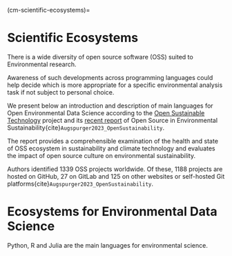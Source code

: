 (cm-scientific-ecosystems)=

# Scientific Ecosystems
There is a wide diversity of open source software (OSS) suited to Environmental research. 

Awareness of such developments across programming languages could help decide which is more appropriate for a specific environmental analysis task if not subject to personal choice.

We present below an introduction and description of main languages for Open Environmental Data Science according to the [Open Sustainable Technology](https://opensustain.tech/) project and its [recent report](https://report.opensustain.tech/chapters/index.html) of Open Source in Environmental Sustainability{cite}`Augspurger2023_OpenSustainability`.

The report provides a comprehensible examination of the health and state of OSS ecosystem in sustainability and climate technology and evaluates the impact of open source culture on environmental sustainability.

Authors identified 1339 OSS projects worldwide. Of these, 1188 projects are hosted on GitHub, 27 on GitLab and 125 on other websites or self-hosted Git platforms{cite}`Augspurger2023_OpenSustainability`.

# Ecosystems for Environmental Data Science

Python, R and Julia are the main languages for environmental science.